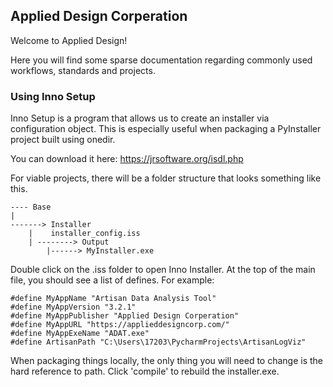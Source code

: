 ## Applied Design Corperation
Welcome to Applied Design! 

Here you will find some sparse documentation regarding commonly used workflows, standards and projects.

### Using Inno Setup
Inno Setup is a program that allows us to create an installer via configuration object. This is especially useful when packaging a PyInstaller project built using onedir. 

You can download it here:
https://jrsoftware.org/isdl.php

For viable projects, there will be a folder structure that looks something like this.

```
---- Base
|
-------> Installer
    |    installer_config.iss
    | --------> Output
        |------> MyInstaller.exe

```

Double click on the .iss folder to open Inno Installer. At the top of the main file, you should see a list of defines. For example:

```
#define MyAppName "Artisan Data Analysis Tool"
#define MyAppVersion "3.2.1"
#define MyAppPublisher "Applied Design Corperation"
#define MyAppURL "https://applieddesigncorp.com/"
#define MyAppExeName "ADAT.exe"
#define ArtisanPath "C:\Users\17203\PycharmProjects\ArtisanLogViz"
```

When packaging things locally, the only thing you will need to change is the hard reference to path. Click 'compile' to rebuild the installer.exe.

